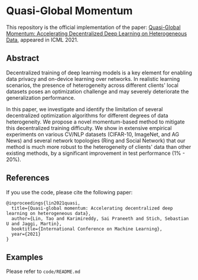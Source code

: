# Quasi-Global Momentum
This repository is the official implementation of the paper: [Quasi-Global Momentum: Accelerating Decentralized Deep Learning on Heterogeneous Data](https://arxiv.org/abs/2102.04761), appeared in ICML 2021.

## Abstract
Decentralized training of deep learning models
is a key element for enabling data privacy and on-device learning over networks.
In realistic learning scenarios,
the presence of heterogeneity across different clients' local datasets
poses an optimization challenge and may severely deteriorate the generalization performance.

In this paper, we investigate and identify the limitation of several decentralized optimization algorithms
for different degrees of data heterogeneity.
We propose a novel momentum-based method
to mitigate this decentralized training difficulty.
We show in extensive empirical experiments
on various CV/NLP datasets (CIFAR-10, ImageNet, and AG News)
and several network topologies (Ring and Social Network) that
our method is much more robust to the heterogeneity of clients' data than other existing methods,
by a significant improvement in test performance (1% - 20%).


## References
If you use the code, please cite the following paper:

```
@inproceedings{lin2021quasi,
  title={Quasi-global momentum: Accelerating decentralized deep learning on heterogeneous data},
  author={Lin, Tao and Karimireddy, Sai Praneeth and Stich, Sebastian U and Jaggi, Martin},
  booktitle={International Conference on Machine Learning},
  year={2021}
}
```

## Examples
Please refer to `code/README.md`